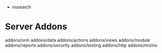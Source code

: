   - nosearch

# Server Addons

<div class="toctree" data-titlesonly="">

addons/orm addons/data addons/actions addons/views addons/module
addons/reports addons/security addons/testing addons/http addons/mixins

</div>
